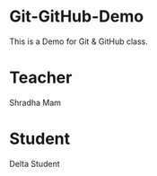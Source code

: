 # Git-GitHub-Demo
This is a Demo for Git &amp; GitHub class.
# Teacher
Shradha Mam

# Student
Delta Student